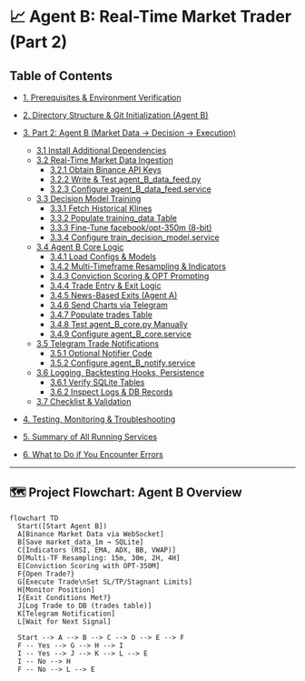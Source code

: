 # 📈 Agent B: Real-Time Market Trader (Part 2)

## Table of Contents

- [1. Prerequisites & Environment Verification](#1-prerequisites--environment-verification)
- [2. Directory Structure & Git Initialization (Agent B)](#2-directory-structure--git-initialization-agent-b)
- [3. Part 2: Agent B (Market Data → Decision → Execution)](#3-part-2-agent-b-market-data--decision--execution)
  - [3.1 Install Additional Dependencies](#31-install-additional-dependencies)
  - [3.2 Real-Time Market Data Ingestion](#32-real-time-market-data-ingestion)
    - [3.2.1 Obtain Binance API Keys](#321-obtain-binance-api-keys)
    - [3.2.2 Write & Test agent_B_data_feed.py](#322-write--test-agent_b_data_feedpy)
    - [3.2.3 Configure agent_B_data_feed.service](#323-configure-agent_b_data_feedservice)
  - [3.3 Decision Model Training](#33-decision-model-training)
    - [3.3.1 Fetch Historical Klines](#331-fetch-historical-klines)
    - [3.3.2 Populate training_data Table](#332-populate-training_data-table)
    - [3.3.3 Fine-Tune facebook/opt-350m (8-bit)](#333-fine-tune-facebookopt-350m-8-bit)
    - [3.3.4 Configure train_decision_model.service](#334-configure-train_decision_modelservice)
  - [3.4 Agent B Core Logic](#34-agent-b-core-logic)
    - [3.4.1 Load Configs & Models](#341-load-configs--models)
    - [3.4.2 Multi-Timeframe Resampling & Indicators](#342-multi-timeframe-resampling--indicators)
    - [3.4.3 Conviction Scoring & OPT Prompting](#343-conviction-scoring--opt-prompting)
    - [3.4.4 Trade Entry & Exit Logic](#344-trade-entry--exit-logic)
    - [3.4.5 News-Based Exits (Agent A)](#345-news-based-exits-agent-a)
    - [3.4.6 Send Charts via Telegram](#346-send-charts-via-telegram)
    - [3.4.7 Populate trades Table](#347-populate-trades-table)
    - [3.4.8 Test agent_B_core.py Manually](#348-test-agent_b_corepy-manually)
    - [3.4.9 Configure agent_B_core.service](#349-configure-agent_b_coreservice)
  - [3.5 Telegram Trade Notifications](#35-telegram-trade-notifications)
    - [3.5.1 Optional Notifier Code](#351-optional-notifier-code)
    - [3.5.2 Configure agent_B_notify.service](#352-configure-agent_b_notifyservice)
  - [3.6 Logging, Backtesting Hooks, Persistence](#36-logging-backtesting-hooks-persistence)
    - [3.6.1 Verify SQLite Tables](#361-verify-sqlite-tables)
    - [3.6.2 Inspect Logs & DB Records](#362-inspect-logs--db-records)
  - [3.7 Checklist & Validation](#37-checklist--validation)

- [4. Testing, Monitoring & Troubleshooting](#4-testing-monitoring--troubleshooting)
- [5. Summary of All Running Services](#5-summary-of-all-running-services)
- [6. What to Do if You Encounter Errors](#6-what-to-do-if-you-encounter-errors)

---

## 🗺️ Project Flowchart: Agent B Overview

```mermaid
flowchart TD
  Start([Start Agent B])
  A[Binance Market Data via WebSocket]
  B[Save market_data_1m → SQLite]
  C[Indicators (RSI, EMA, ADX, BB, VWAP)]
  D[Multi-TF Resampling: 15m, 30m, 2H, 4H]
  E[Conviction Scoring with OPT-350M]
  F{Open Trade?}
  G[Execute Trade\nSet SL/TP/Stagnant Limits]
  H[Monitor Position]
  I{Exit Conditions Met?}
  J[Log Trade to DB (trades table)]
  K[Telegram Notification]
  L[Wait for Next Signal]
  
  Start --> A --> B --> C --> D --> E --> F
  F -- Yes --> G --> H --> I
  I -- Yes --> J --> K --> L --> E
  I -- No --> H
  F -- No --> L --> E
